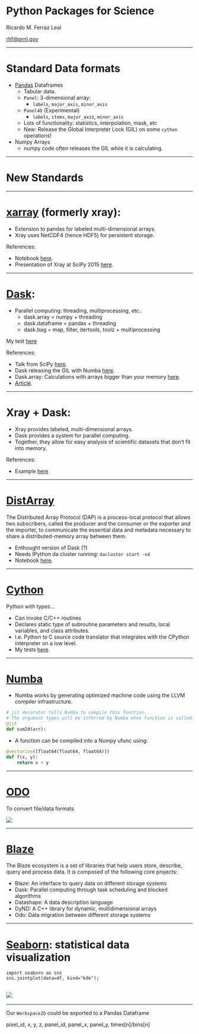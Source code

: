 # Python Packages for Science


Ricardo M. Ferraz Leal

[rhf@ornl.gov](mailto:rhf@ornl.gov?subject=CleanCodeIn5Minutes)

---

# Standard Data formats

- [Pandas](http://pandas.pydata.org/) Dataframes
  - Tabular data.
  - `Panel`: 3-dimensional array:
    * `labels`, `major_axis`, `minor_axis`
  - `Panel4D` (Experimental)
    * `labels`, `items`, `major_axis`, `minor_axis`
  - Lots of functionality: statistics, interpolation, mask, etc  
  - New: Release the Global Interpreter Lock (GIL) on some `cython` operations!
- Numpy Arrays
  - numpy code often releases the GIL while it is calculating.

---

# New Standards

---

# [xarray](http://xarray.pydata.org/) (formerly xray):

- Extension to pandas for labeled multi-dimensional arrays.
- Xray uses NetCDF4 (hence HDF5) for persistent storage.

References:
- Notebook [here](http://nbviewer.ipython.org/urls/gist.githubusercontent.com/shoyer/be3749849809fe35efa8/raw/d3ac4af07343391ef005d2dbea80368efc9ee1f6/xray-demo-python-workers-party.ipynb).
- Presentation of Xray at SciPy 2015 [here](http://www.slideshare.net/stephanhoyer/xray-nd-labeled-arrays-and-datasets-in-python).

---

# [Dask](http://dask.pydata.org/):

- Parallel computing: threading, multiprocessing, etc..
  - dask.array = numpy + threading
  - dask.dataframe = pandas + threading  
  - dask.bag = map, filter, itertools, toolz + multiprocessing

My test [here](https://github.com/ricleal/PythonParallel/blob/master/Dask/Dask%20arrays%201.ipynb)

References:
- Talk from SciPy [here](https://speakerdeck.com/jcrist/pandas-through-task-scheduling).
- Dask releasing the GIL with Numba [here](http://dask.readthedocs.org/en/latest/array-api.html#dask.array.core.Array.map_blocks).
- Dask.array: Calculations with arrays bigger than your memory
[here](http://earthpy.org/dask.html).
- [Article](http://conference.scipy.org/proceedings/scipy2015/pdfs/matthew_rocklin.pdf).

---


# Xray + Dask:

- Xray provides labeled, multi-dimensional arrays.
- Dask provides a system for parallel computing.
- Together, they allow for easy analysis of scientific datasets that don’t fit into memory.

References:
- Example [here](https://www.continuum.io/content/xray-dask-out-core-labeled-arrays-python)

---

# [DistArray](http://docs.enthought.com/distarray/)

The Distributed Array Protocol (DAP) is a process-local protocol that allows two subscribers, called the producer and the consumer or the exporter and the importer, to communicate the essential data and metadata necessary to share a distributed-memory array between them.

- Enthought version of Dask (?)
- Needs IPython da cluster running: ```dacluster start -n4```
- Notebook [here](https://github.com/enthought/distarray/blob/master/examples/features.ipynb).

---

# [Cython](http://cython.org/)

Python with types...

- Can invoke C/C++ routines
- Declares static type of subroutine parameters and results, local variables, and class attributes.
- I.e. Python to C source code translator that integrates with the CPython interpreter on a low level.
- My tests [here](https://github.com/ricleal/PythonParallel/tree/master/Cython).

---

# [Numba](http://numba.pydata.org/)

- Numba works by generating optimized machine code using the LLVM compiler infrastructure.
```python
# jit decorator tells Numba to compile this function.
# The argument types will be inferred by Numba when function is called.
@jit
def sum2d(arr):
```
- A function can be compiled into a Numpy ufunc using:
```python
@vectorize([float64(float64, float64)])
def f(x, y):
    return x + y
```

---

# [ODO](https://github.com/blaze/odo)

To convert file/data formats

![](https://raw.githubusercontent.com/blaze/odo/master/docs/source/images/conversions.png)

---

# [Blaze](http://blaze.pydata.org/)

The Blaze ecosystem is a set of libraries that help users store, describe, query and process data. It is composed of the following core projects:

* Blaze: An interface to query data on different storage systems
* Dask: Parallel computing through task scheduling and blocked algorithms
* Datashape: A data description language
* DyND: A C++ library for dynamic, multidimensional arrays
* Odo: Data migration between different storage systems

---

# [Seaborn](http://stanford.edu/~mwaskom/software/seaborn/#): statistical data visualization

```
import seaborn as sns
sns.jointplot(data=df, kind="kde");
```

![](http://stanford.edu/~mwaskom/software/seaborn/_images/distributions_34_0.png)
---



---

Our `Workspace2D` could be exported to a Pandas Dataframe

pixel_id, x, y, z, panel_id, panel_x, panel_y, times[n]/bins[n]
